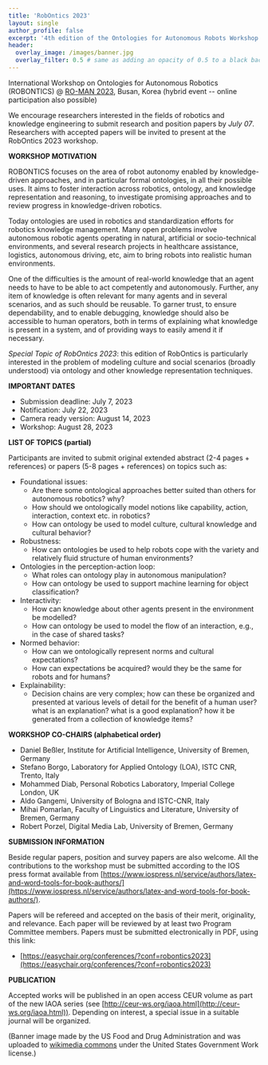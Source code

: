 ```yaml
---
title: 'RobOntics 2023'
layout: single
author_profile: false
excerpt: '4th edition of the Ontologies for Autonomous Robots Workshop'
header:
  overlay_image: /images/banner.jpg
  overlay_filter: 0.5 # same as adding an opacity of 0.5 to a black background
---
```


International Workshop on Ontologies for Autonomous Robotics (ROBONTICS) @ [RO-MAN 2023](http://ro-man2023.org/main), Busan, Korea (hybrid event -- online participation also possible)

We encourage researchers interested in the fields of robotics and knowledge engineering to submit research and position papers by *July 07*.
Researchers with accepted papers will be invited to present at the RobOntics 2023 workshop.

**WORKSHOP MOTIVATION**

ROBONTICS focuses on the area of robot autonomy enabled by knowledge-driven approaches, and in particular formal ontologies, in all their possible uses. It aims to foster interaction across robotics, ontology, and knowledge representation and reasoning, to investigate promising approaches and to review progress in knowledge-driven robotics.

Today ontologies are used in robotics and standardization efforts for robotics knowledge management. Many open problems involve autonomous robotic agents operating in natural, artificial or socio-technical environments, and several research projects in healthcare assistance, logistics, autonomous driving, etc, aim to bring robots into realistic human environments.

One of the difficulties is the amount of real-world knowledge that an agent needs to have to be able to act competently and autonomously. Further, any item of knowledge is often relevant for many agents and in several scenarios, and as such should be reusable. To garner trust, to ensure dependability, and to enable debugging, knowledge should also be accessible to human operators, both in terms of explaining what knowledge is present in a system, and of providing ways to easily amend it if necessary.

*Special Topic of RobOntics 2023*: this edition of RobOntics is particularly interested in the problem of modeling culture and social scenarios (broadly understood) via ontology and other knowledge representation techniques.

**IMPORTANT DATES**

- Submission deadline: July 7, 2023
- Notification: July 22, 2023
- Camera ready version: August 14, 2023
- Workshop: August 28, 2023

**LIST OF TOPICS (partial)**

Participants are invited to submit original extended abstract (2-4 pages + references) or papers (5-8 pages + references) on topics such as:

- Foundational issues: 
	- Are there some ontological approaches better suited than others for autonomous robotics? why?
	- How should we ontologically model notions like capability, action, interaction, context etc. in robotics?
	- How can ontology be used to model culture, cultural knowledge and cultural behavior?
- Robustness: 
	- How can ontologies be used to help robots cope with the variety and relatively fluid structure of human environments?
- Ontologies in the perception-action loop: 
	- What roles can ontology play in autonomous manipulation?
	- How can ontology be used to support machine learning for object classification?
- Interactivity: 
	- How can knowledge about other agents present in the environment be modelled?
	- How can ontology be used to model the flow of an interaction, e.g., in the case of shared tasks?
- Normed behavior: 
	- How can we ontologically represent norms and cultural expectations?
	- How can expectations be acquired? would they be the same for robots and for humans?
- Explainability: 
	- Decision chains are very complex; how can these be organized and presented at various levels of detail for the benefit of a human user?
what is an explanation? what is a good explanation? how it be generated from a collection of knowledge items?



**WORKSHOP CO-CHAIRS (alphabetical order)**

- Daniel Beßler, Institute for Artificial Intelligence, University of Bremen, Germany
- Stefano Borgo, Laboratory for Applied Ontology (LOA), ISTC CNR, Trento, Italy
- Mohammed Diab, Personal Robotics Laboratory, Imperial College London, UK
- Aldo Gangemi, University of Bologna and ISTC-CNR, Italy
- Mihai Pomarlan, Faculty of Linguistics and Literature, University of Bremen, Germany
- Robert Porzel, Digital Media Lab, University of Bremen, Germany


**SUBMISSION INFORMATION**

Beside regular papers, position and survey papers are also welcome. All the contributions to the workshop must be submitted according to the IOS press format available from [https://www.iospress.nl/service/authors/latex-and-word-tools-for-book-authors/](https://www.iospress.nl/service/authors/latex-and-word-tools-for-book-authors/).

Papers will be refereed and accepted on the basis of their merit, originality, and relevance. Each paper will be reviewed by at least two Program Committee members. 
Papers must be submitted electronically in PDF, using this link:

- [https://easychair.org/conferences/?conf=robontics2023](https://easychair.org/conferences/?conf=robontics2023)


**PUBLICATION**

Accepted works will be published in an open access CEUR volume as part of the new IAOA series (see [http://ceur-ws.org/iaoa.html](http://ceur-ws.org/iaoa.html)). Depending on interest, a special issue in a suitable journal will be organized.


(Banner image made by the US Food and Drug Administration and was uploaded to [wikimedia commons](https://commons.wikimedia.org/wiki/File:The_Thacher_Calculator_(33148590206).jpg) under the United States Government Work license.)
